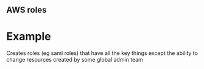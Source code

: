 ## AWS roles

# Example

Creates roles (eg saml roles) that have all the key things except the ability to change resources created by some global admin team
